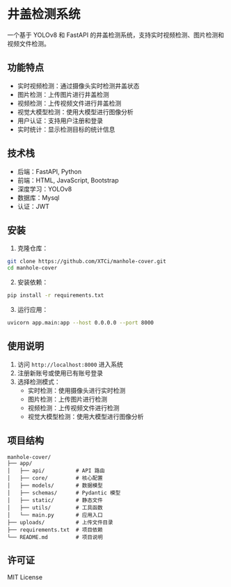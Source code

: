 # 井盖检测系统

一个基于 YOLOv8 和 FastAPI 的井盖检测系统，支持实时视频检测、图片检测和视频文件检测。

## 功能特点

- 实时视频检测：通过摄像头实时检测井盖状态
- 图片检测：上传图片进行井盖检测
- 视频检测：上传视频文件进行井盖检测
- 视觉大模型检测：使用大模型进行图像分析
- 用户认证：支持用户注册和登录
- 实时统计：显示检测目标的统计信息

## 技术栈

- 后端：FastAPI, Python
- 前端：HTML, JavaScript, Bootstrap
- 深度学习：YOLOv8
- 数据库：Mysql
- 认证：JWT

## 安装

1. 克隆仓库：
```bash
git clone https://github.com/XTCi/manhole-cover.git
cd manhole-cover
```

2. 安装依赖：
```bash
pip install -r requirements.txt
```

3. 运行应用：
```bash
uvicorn app.main:app --host 0.0.0.0 --port 8000
```

## 使用说明

1. 访问 `http://localhost:8000` 进入系统
2. 注册新账号或使用已有账号登录
3. 选择检测模式：
   - 实时检测：使用摄像头进行实时检测
   - 图片检测：上传图片进行检测
   - 视频检测：上传视频文件进行检测
   - 视觉大模型检测：使用大模型进行图像分析

## 项目结构

```
manhole-cover/
├── app/
│   ├── api/          # API 路由
│   ├── core/         # 核心配置
│   ├── models/       # 数据模型
│   ├── schemas/      # Pydantic 模型
│   ├── static/       # 静态文件
│   ├── utils/        # 工具函数
│   └── main.py       # 应用入口
├── uploads/          # 上传文件目录
├── requirements.txt  # 项目依赖
└── README.md         # 项目说明
```

## 许可证

MIT License 
